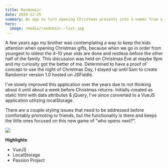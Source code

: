 ```yaml
---
title: Randomizr
date: 2020-12-25
summary: An app to turn opening Christmas presents into a names from a hat game of suspense.
hero:
  image: /media/randomizr--list.jpg
---
```


A few years ago my brother was contemplating a way to keep the kids attention when opening Christmas gifts, because when we go in order from youngest to oldest the 4-10 year olds are done and restless before the other half of the family. This discussion was held on Christmas Eve at maybe 9pm and my curiosity got the better of me. Determined to have a proof of concept to use the night of Christmas Day, I stayed up until 5am to create Randomizr version 1.0 hosted on JSFiddle.

I've slowly improved this application over the years due to not thinking about it until about a week before Christmas returns. Initially created as static html with data attributes & jQuery, I've since converted to a VueJS application utilizing localStorage.

There are a couple styling issues that need to be addressed before comfortably promoting to friends, but the functionality is there and keeps the little ones focused on this new game of "who opens next?".

![](/media/randomizr--selection.jpg)

**Highlights**

- VueJS
- LocalStorage
- Passion Project
